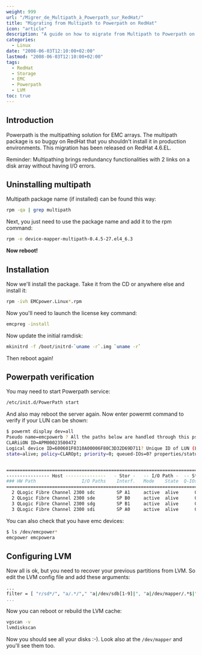 ```yaml
---
weight: 999
url: "/Migrer_de_Multipath_à_Powerpath_sur_RedHat/"
title: "Migrating from Multipath to Powerpath on RedHat"
icon: "article"
description: "A guide on how to migrate from Multipath to Powerpath on RedHat Linux systems, including uninstallation of multipath, installation of Powerpath, verification, and LVM configuration."
categories: 
  - Linux
date: "2008-06-03T12:10:00+02:00"
lastmod: "2008-06-03T12:10:00+02:00"
tags: 
  - RedHat
  - Storage
  - EMC
  - Powerpath
  - LVM
toc: true
---
```


## Introduction

Powerpath is the multipathing solution for EMC arrays. The multipath package is so buggy on RedHat that you shouldn't install it in production environments. This migration has been released on RedHat 4.6.EL.

Reminder: Multipathing brings redundancy functionalities with 2 links on a disk array without having I/O errors.

## Uninstalling multipath

Multipath package name (if installed) can be found this way:

```bash
rpm -qa | grep multipath
```

Next, you just need to use the package name and add it to the rpm command:

```bash
rpm -e device-mapper-multipath-0.4.5-27.el4_6.3
```

**Now reboot!**

## Installation

Now we'll install the package. Take it from the CD or anywhere else and install it:

```bash
rpm -ivh EMCpower.Linux*.rpm
```

Now you'll need to launch the license key command:

```bash
emcpreg -install
```

Now update the initial ramdisk:

```bash
mkinitrd -f /boot/initrd-`uname -r`.img `uname -r`
```

Then reboot again!

## Powerpath verification

You may need to start Powerpath service:

```bash
/etc/init.d/PowerPath start
```

And also may reboot the server again.
Now enter powermt command to verify if your LUN can be shown:

```bash
$ powermt display dev=all
Pseudo name=emcpowerb ? All the paths below are handled through this pseudo-device
CLARiiON ID=APM00023500472
Logical device ID=600601F0310A00006F80C3D32D69D711? Unique ID of LUN (LUN Properties)
state=alive; policy=CLAROpt; priority=0; queued-IOs=0? properties/status of the paths


==============================================================================
---------------- Host ---------------   - Stor -   -- I/O Path -  -- Stats ---
### HW Path                 I/O Paths    Interf.   Mode    State  Q-IOs Errors
==============================================================================
  2 QLogic Fibre Channel 2300 sdc        SP A1     active  alive      0      0
  2 QLogic Fibre Channel 2300 sde        SP B0     active  alive      0      0
  3 QLogic Fibre Channel 2300 sdg        SP B1     active  alive      0      0
  3 QLogic Fibre Channel 2300 sdi        SP A0     active  alive      0      0
```

You can also check that you have emc devices:

```bash
$ ls /dev/emcpower*
emcpower emcpowera
```

## Configuring LVM

Now all is ok, but you need to recover your previous partitions from LVM. So edit the LVM config file and add these arguments:

```bash {linenos=table,hl_lines=[3]}
...
filter = [ "r/sd*/", "a/.*/"," "a|/dev/sdb[1-9]|", "a|/dev/mapper/.*$|", "r|.*|" ]
...
```

Now you can reboot or rebuild the LVM cache:

```bash
vgscan -v
lvmdiskscan
```

Now you should see all your disks :-). Look also at the `/dev/mapper` and you'll see them too.